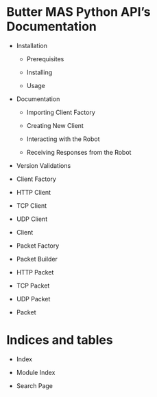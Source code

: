 <!-- Butter MAS Python API documentation master file, created by
sphinx-quickstart on Wed Apr 17 17:10:39 2019.
You can adapt this file completely to your liking, but it should at least
contain the root `toctree` directive. -->
# Butter MAS Python API’s Documentation

* Installation

  * Prerequisites

  * Installing

  * Usage

* Documentation

  * Importing Client Factory

  * Creating New Client

  * Interacting with the Robot

  * Receiving Responses from the Robot

* Version Validations

* Client Factory

* HTTP Client

* TCP Client

* UDP Client

* Client

* Packet Factory

* Packet Builder

* HTTP Packet

* TCP Packet

* UDP Packet

* Packet


# Indices and tables

* Index

* Module Index

* Search Page
